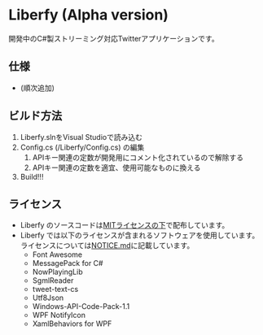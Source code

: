 ﻿# Liberfy (Alpha version)
開発中のC#製ストリーミング対応Twitterアプリケーションです。

## 仕様
- (順次追加)

## ビルド方法
1.  Liberfy.slnをVisual Studioで読み込む
2.  Config.cs (/Liberfy/Config.cs) の編集
    1. APIキー関連の定数が開発用にコメント化されているので解除する
    2. APIキー関連の定数を適宜、使用可能なものに換える
3. Build!!!

## ライセンス
- Liberfy のソースコードは[MITライセンスの下](https://github.com/atst1996/Liberfy/blob/master/LICENSE)で配布しています。
- Liberfy では以下のライセンスが含まれるソフトウェアを使用しています。ライセンスについては[NOTICE.md](https://github.com/atst1996/Liberfy/blob/master/NOTICE.md)に記載しています。
  - Font Awesome
  - MessagePack for C#
  - NowPlayingLib
  - SgmlReader
  - tweet-text-cs
  - Utf8Json
  - Windows-API-Code-Pack-1.1
  - WPF NotifyIcon
  - XamlBehaviors for WPF
